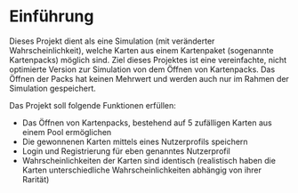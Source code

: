 # Einführung

Dieses Projekt dient als eine Simulation (mit veränderter Wahrscheinlichkeit), welche Karten aus einem Kartenpaket (sogenannte Kartenpacks) möglich sind. Ziel dieses Projektes ist eine vereinfachte, nicht optimierte Version zur Simulation von dem Öffnen von Kartenpacks. Das Öffnen der Packs hat keinen Mehrwert und werden auch nur im Rahmen der Simulation gespeichert.

Das Projekt soll folgende Funktionen erfüllen:

- Das Öffnen von Kartenpacks, bestehend auf 5 zufälligen Karten aus einem Pool ermöglichen
- Die gewonnenen Karten mittels eines Nutzerprofils speichern
- Login und Registrierung für eben genanntes Nutzerprofil
- Wahrscheinlichkeiten der Karten sind identisch (realistisch haben die Karten unterschiedliche Wahrscheinlichkeiten abhängig von ihrer Rarität)

